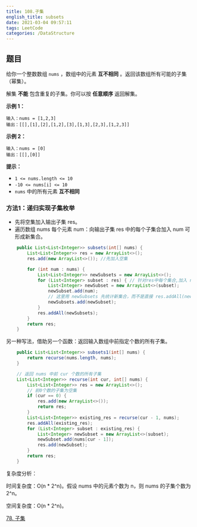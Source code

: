 ```yaml
---
title: 108.子集
english_title: subsets
date: 2021-03-04 09:57:11
tags: LeetCode
categories: /DataStructure
---
```


## 题目

给你一个整数数组 `nums` ，数组中的元素 **互不相同** 。返回该数组所有可能的子集（幂集）。

解集 **不能** 包含重复的子集。你可以按 **任意顺序** 返回解集。 

**示例 1：**

```
输入：nums = [1,2,3]
输出：[[],[1],[2],[1,2],[3],[1,3],[2,3],[1,2,3]]
```

**示例 2：**

```
输入：nums = [0]
输出：[[],[0]]
```

**提示：**

- `1 <= nums.length <= 10`
- `-10 <= nums[i] <= 10`
- `nums` 中的所有元素 **互不相同**

### 方法1：递归实现子集枚举



* 先将空集加入输出子集 res。
* 遍历数组 nums 每个元素 num：向输出子集 res 中的每个子集合加入 num  可形成新集合。

```java
    public List<List<Integer>> subsets(int[] nums) {
        List<List<Integer>> res = new ArrayList<>();
        res.add(new ArrayList<>()); //先加入空集

        for (int num : nums) {
            List<List<Integer>> newSubsets = new ArrayList<>();
            for (List<Integer> subset : res) { // 针对res中每个集合,加入 num 组成新集合
                List<Integer> newSubset = new ArrayList<>(subset);
                newSubset.add(num);
                // 这里用 newSubsets 先统计新集合，而不是直接 res.addAll(newSubset); 因为在for集合内修改集合会报错：ConcurrentModificationException
                newSubsets.add(newSubset);
            }
            res.addAll(newSubsets);
        }
        return res;
    }
```

另一种写法，借助另一个函数：返回输入数组中前指定个数的所有子集。

```java
    public List<List<Integer>> subsets1(int[] nums) {
        return recurse(nums.length, nums);
    }

    // 返回 nums 中前 cur 个数的所有子集
    List<List<Integer>> recurse(int cur, int[] nums) {
        List<List<Integer>> res = new ArrayList<>();
        // 前0个数的子集为空集
        if (cur == 0) {
            res.add(new ArrayList<>());
            return res;
        }
        List<List<Integer>> existing_res = recurse(cur - 1, nums);
        res.addAll(existing_res);
        for (List<Integer> subset : existing_res) {
            List<Integer> newSubset = new ArrayList<>(subset);
            newSubset.add(nums[cur - 1]);
            res.add(newSubset);
        }
        return res;
    }
```



复杂度分析：

时间复杂度：O(n * 2^n)。假设 nums 中的元素个数为 n，则 nums 的子集个数为 2^n。

空间复杂度：O(n * 2^n)。



[78. 子集](https://leetcode-cn.com/problems/subsets/)